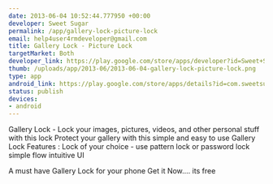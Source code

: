 ```yaml
--- 
date: 2013-06-04 10:52:44.777950 +00:00
developer: Sweet Sugar
permalink: /app/gallery-lock-picture-lock
email: help4user4rmdeveloper@gmail.com
title: Gallery Lock - Picture Lock
targetMarket: Both
developer_link: https://play.google.com/store/apps/developer?id=Sweet+Sugar
thumb: /uploads/app/2013-06/2013-06-04-gallery-lock-picture-lock.png
type: app
android_link: https://play.google.com/store/apps/details?id=com.sweetsugar.gallerylock
status: publish
devices: 
- android
---
```


Gallery Lock - Lock your images, pictures, videos, and other personal stuff with this lock
Protect your gallery with this simple and easy to use Gallery Lock
Features : 
Lock of your choice - use pattern lock or password lock
simple flow 
intuitive UI

A must have Gallery Lock for your phone
Get it Now.... its free

